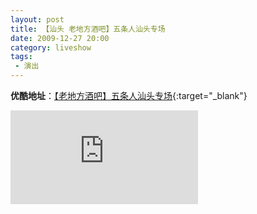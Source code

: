 ```yaml
---
layout: post
title: 【汕头 老地方酒吧】五条人汕头专场
date: 2009-12-27 20:00
category: liveshow
tags:
 - 演出
---
```


**优酷地址**：[【老地方酒吧】五条人汕头专场](https://v.youku.com/v_show/id_XMTQ3MTMyMjgw.html){:target="_blank"}

<div class="iframe-container"><iframe class="responsive-iframe" src='https://player.youku.com/embed/XMTQ3MTMyMjgw'  frameborder="no" allow="accelerometer; autoplay; clipboard-write; encrypted-media; gyroscope; picture-in-picture" allowfullscreen="true"></iframe></div>
